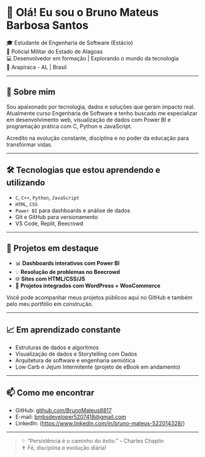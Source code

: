 # 👋 Olá! Eu sou o Bruno Mateus Barbosa Santos

🎓 Estudante de Engenharia de Software (Estácio)  
👮 Policial Militar do Estado de Alagoas  
💻 Desenvolvedor em formação | Explorando o mundo da tecnologia  
📍 Arapiraca - AL | Brasil

---

## 🚀 Sobre mim

Sou apaixonado por tecnologia, dados e soluções que geram impacto real. Atualmente curso Engenharia de Software e tenho buscado me especializar em desenvolvimento web, visualização de dados com Power BI e programação prática com C, Python e JavaScript.

Acredito na evolução constante, disciplina e no poder da educação para transformar vidas.

---

## 🛠️ Tecnologias que estou aprendendo e utilizando

- `C`, `C++`, `Python`, `JavaScript`
- `HTML`, `CSS`
- `Power BI` para dashboards e análise de dados
- Git e GitHub para versionamento
- VS Code, Replit, Beecrowd

---

## 📘 Projetos em destaque

- 📊 **Dashboards interativos com Power BI**
- 💡 **Resolução de problemas no Beecrowd**
- 🌐 **Sites com HTML/CSS/JS**
- 📱 **Projetos integrados com WordPress + WooCommerce**

Você pode acompanhar meus projetos públicos aqui no GitHub e também pelo meu portfólio em construção.

---

## 📈 Em aprendizado constante

- Estruturas de dados e algoritmos
- Visualização de dados e Storytelling com Dados
- Arquitetura de software e engenharia semiótica
- Low Carb e Jejum Intermitente (projeto de eBook em andamento)

---

## 📫 Como me encontrar

- GitHub: [github.com/BrunoMateus8817](https://github.com/BrunoMateus8817)
- E-mail: bmbsdeveloper5207418@gmail.com
- LinkedIn: (https://www.linkedin.com/in/bruno-mateus-522014328/)

---

> ✨ “Persistência é o caminho do êxito.” – Charles Chaplin  
> ✝️ Fé, disciplina e evolução diária!
